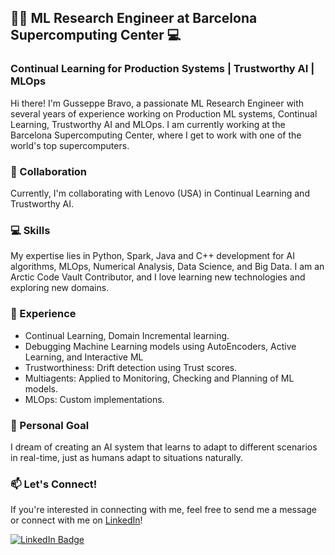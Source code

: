 ## 👨‍💻 ML Research Engineer at Barcelona Supercomputing Center 💻
### Continual Learning for Production Systems | Trustworthy AI | MLOps

Hi there! I'm Gusseppe Bravo, a passionate ML Research Engineer with several years of experience working on Production ML systems, Continual Learning, Trustworthy AI and MLOps. I am currently working at the Barcelona Supercomputing Center, where I get to work with one of the world's top supercomputers.

### 🤝 Collaboration
Currently, I'm collaborating with Lenovo (USA) in Continual Learning and Trustworthy AI.

### 💻 Skills
My expertise lies in Python, Spark, Java and C++ development for AI algorithms, MLOps, Numerical Analysis, Data Science, and Big Data. I am an Arctic Code Vault Contributor, and I love learning new technologies and exploring new domains.

### 🔬 Experience
- Continual Learning, Domain Incremental learning.
- Debugging Machine Learning models using AutoEncoders, Active Learning, and Interactive ML
- Trustworthiness: Drift detection using Trust scores. 
- Multiagents: Applied to Monitoring, Checking and Planning of ML models.
- MLOps: Custom implementations.

### 🌟 Personal Goal
I dream of creating an AI system that learns to adapt to different scenarios in real-time, just as humans adapt to situations naturally.

### 📫 Let's Connect!
If you're interested in connecting with me, feel free to send me a message or connect with me on [LinkedIn](https://www.linkedin.com/in/gusseppebravo/)!

[![LinkedIn Badge](https://img.shields.io/badge/LinkedIn--_.svg?style=social&logo=linkedin)](https://www.linkedin.com/in/gusseppebravo/)
